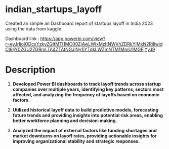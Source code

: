 # indian_startups_layoff
Created an simple an Dashboard report of startups layoff in India 2023 using the data from kaggle. 

Dashboard link : https://app.powerbi.com/view?r=eyJrIjoiODcxYzkyZGItMTI1MC00ZjAwLWIxMzItNWVhZDRkYjMxN2RiIiwidCI6IjY0ZGU2ZGRmLTA4ZTAtNGJjNy1iYTdkLWZmNTM1MmU1MGFjYyJ9

# Description

1. **Developed Power BI dashboards to track layoff trends across startup companies over multiple years, identifying key patterns, sectors most affected, and analyzing the frequency of layoffs based on economic factors.**

2. **Utilized historical layoff data to build predictive models, forecasting future trends and providing insights into potential risk areas, enabling better workforce planning and decision-making.**

3. **Analyzed the impact of external factors like funding shortages and market downturns on layoff rates, providing actionable insights for improving organizational stability and strategic responses.**

